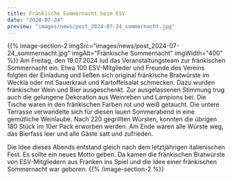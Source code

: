 ```yaml
---
title: Fränkische Sommernacht beim ESV
date: "2024-07-24"
preview: "images/news/post_2024-07-24_sommernacht.jpg"
---
```


{{% image-section-2 imgSrc="images/news/post_2024-07-24_sommernacht.jpg" imgAlt="Fränkische Sommernacht" imgWidth="400" %}}
Am Freitag, den 19.07.2024 lud das Veranstaltungsteam zur fränkischen Sommernacht ein. Etwa 100 ESV-Mitglieder und Freunde des Vereins folgten der Einladung und ließen sich original fränkische Bratwürste im Weckla oder mit Sauerkraut und Kartoffelsalat schmecken. Dazu wurden fränkischer Wein und Bier ausgeschenkt. Zur ausgelassenen Stimmung trug auch die gelungene Dekoration aus Weinreben und Lampions bei. Die Tische waren in den fränkischen Farben rot und weiß getaucht. Die untere Terrasse verwandelte sich für diesen lauen Sommerabend in eine gemütliche Weinlaube. Nach 220 gegrillten Würsten, konnten die übrigen 180 Stück im 10er Pack erworben werden. Am Ende waren alle Würste weg, das Bierfass leer und alle Gäste satt und zufrieden.

Die Idee dieses Abends entstand gleich nach dem letztjährigen italienischen Fest. Es sollte ein neues Motto geben. Da kamen die fränkischen Bratwürste von ESV-Mitgliedern aus Franken ins Spiel und die Idee einer fränkischen Sommernacht war geboren.
{{% /image-section-2 %}}
